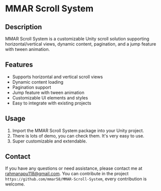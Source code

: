 # MMAR Scroll System

## Description

MMAR Scroll System is a customizable Unity scroll solution supporting horizontal/vertical views, dynamic content, pagination, and a jump feature with tween animation.

## Features

* Supports horizontal and vertical scroll views
* Dynamic content loading
* Pagination support
* Jump feature with tween animation
* Customizable UI elements and styles
* Easy to integrate with existing projects

## Usage


1. Import the MMAR Scroll System package into your Unity project.
2. There is lots of demo, you can check them. It's very easy to use.
3. Super customizable and extendable.

## Contact

If you have any questions or need assistance, please contact me at [rahmanapu118@gmail.com](mailto:rahmanapu118@gmail.com).
You can contribute in the project `https://github.com/mmar58/MMAR-Scroll-System`, every contribution is welcome.